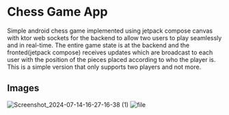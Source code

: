 # Chess Game App

Simple android chess game implemented using jetpack compose canvas with ktor web sockets for the backend to allow two users to play seamlessly and in real-time.
The entire game state is at the backend and the fronted(jetpack compose) receives updates which are broadcast to each user with the position of the pieces placed according to who the player is.
This is a simple version that only supports two players and not more.

## Images
![Screenshot_2024-07-14-16-27-16-38 (1)](https://github.com/user-attachments/assets/b254f23e-ec20-42dc-9996-6e36c1ba8c1b)    ![file](https://github.com/user-attachments/assets/73a1d14a-19fd-464b-8723-6e88ef13db74)
